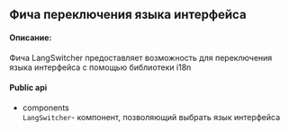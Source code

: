 ## Фича переключения языка интерфейса 

#### Описание:

Фича LangSwitcher предоставляет возможность для переключения языка интерфейса с помощью  библиотеки i18n

#### Public api

- components  
`LangSwitcher`- компонент, позволяющий выбрать язык интерфейса  

